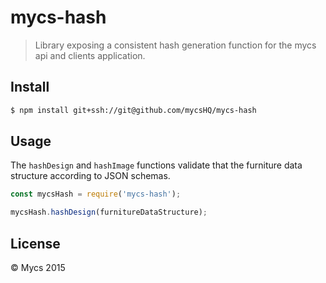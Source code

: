 # mycs-hash
> Library exposing a consistent hash generation function for the mycs api and clients application.


## Install

```sh
$ npm install git+ssh://git@github.com/mycsHQ/mycs-hash
```

## Usage

The `hashDesign` and `hashImage` functions validate that the furniture data structure according to JSON schemas.

```js
const mycsHash = require('mycs-hash');

mycsHash.hashDesign(furnitureDataStructure);
```

## License

 © Mycs 2015
